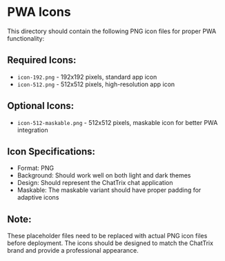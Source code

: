 # PWA Icons

This directory should contain the following PNG icon files for proper PWA functionality:

## Required Icons:
- `icon-192.png` - 192x192 pixels, standard app icon
- `icon-512.png` - 512x512 pixels, high-resolution app icon

## Optional Icons:
- `icon-512-maskable.png` - 512x512 pixels, maskable icon for better PWA integration

## Icon Specifications:
- Format: PNG
- Background: Should work well on both light and dark themes
- Design: Should represent the ChatTrix chat application
- Maskable: The maskable variant should have proper padding for adaptive icons

## Note:
These placeholder files need to be replaced with actual PNG icon files before deployment.
The icons should be designed to match the ChatTrix brand and provide a professional appearance.
